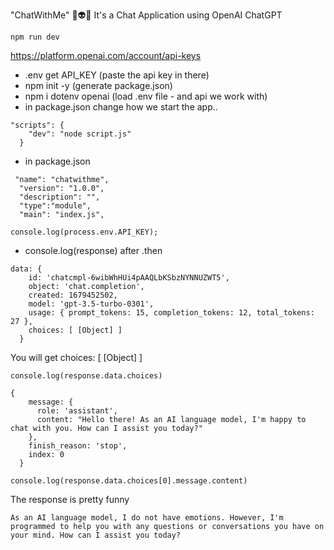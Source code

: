 "ChatWithMe" 💬👽💋
It's a Chat Application using OpenAI ChatGPT

`npm run dev`

https://platform.openai.com/account/api-keys

- .env get API_KEY (paste the api key in there)
- npm init -y (generate package.json)
- npm i dotenv openai (load .env file - and api we work with)
- in package.json change how we start the app..

```
"scripts": {
    "dev": "node script.js"
  }
```

- in package.json

```
 "name": "chatwithme",
  "version": "1.0.0",
  "description": "",
  "type":"module",
  "main": "index.js",
```

```
console.log(process.env.API_KEY);
```

- console.log(response) after .then

```
data: {
    id: 'chatcmpl-6wibWhHUi4pAAQLbKSbzNYNNUZWT5',
    object: 'chat.completion',
    created: 1679452502,
    model: 'gpt-3.5-turbo-0301',
    usage: { prompt_tokens: 15, completion_tokens: 12, total_tokens: 27 },
    choices: [ [Object] ]
  }
```

You will get choices: [ [Object] ]

```
console.log(response.data.choices)
```

```
{
    message: {
      role: 'assistant',
      content: "Hello there! As an AI language model, I'm happy to chat with you. How can I assist you today?"
    },
    finish_reason: 'stop',
    index: 0
  }

```

```
console.log(response.data.choices[0].message.content)
```

The response is pretty funny

```
As an AI language model, I do not have emotions. However, I'm programmed to help you with any questions or conversations you have on your mind. How can I assist you today?
```
